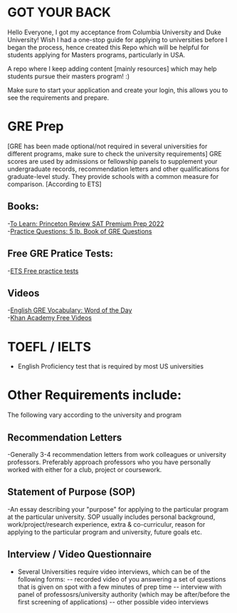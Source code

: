 # GOT YOUR BACK
Hello Everyone, I got my acceptance from Columbia University and Duke University! Wish I had a one-stop guide for applying to universities before I began the process, hence created this Repo which will be helpful for students applying for Masters programs, particularly in USA.

A repo where I keep adding content [mainly resources] which may help students pursue their masters program! :)

Make sure to start your application and create your login, this allows you to see the requirements and prepare.

# GRE Prep 
[GRE has been made optional/not required in several universities for different programs, make sure to check the university requirements]
GRE scores are used by admissions or fellowship panels to supplement your undergraduate records, recommendation letters and other qualifications for graduate-level study. They provide schools with a common measure for comparison. [According to ETS]
## Books:
-[To Learn: Princeton Review SAT Premium Prep 2022](/https://www.amazon.com/Princeton-Review-Premium-Prep-2022/dp/0525570446/ref=asc_df_0525570446/?tag=hyprod-20&linkCode=df0&hvadid=508996137250&hvpos=&hvnetw=g&hvrand=6591930968690678943&hvpone=&hvptwo=&hvqmt=&hvdev=c&hvdvcmdl=&hvlocint=&hvlocphy=9003541&hvtargid=pla-1209949639860&psc=1)\
-[Practice Questions: 5 lb. Book of GRE Questions](https://www.amazon.com/dp/1506247598/ref=redir_mobile_desktop?_encoding=UTF8&aaxitk=3bf83e7e032143e449f02535d8e33ad1&hsa_cr_id=9892160330901&pd_rd_plhdr=t&pd_rd_r=cbc44528-e7ee-4015-9db0-bff4ad6b71ed&pd_rd_w=wXJ8c&pd_rd_wg=AKb65&ref_=sbx_be_s_sparkle_mcd_asin_0_img)
## Free GRE Pratice Tests:
-[ETS Free practice tests](https://www.ets.org/gre/revised_general/prepare/powerprep/)
##  Videos
-[English GRE Vocabulary: Word of the Day](https://www.youtube.com/watch?v=7z-2PJOFgu4&list=PLYZACiD6j3Vuj2shy5qrZv0f497INANIE)\
-[Khan Academy Free Videos](https://www.ets.org/gre/revised_general/prepare/quantitative_reasoning/khan_academy)


# TOEFL / IELTS
- English Proficiency test that is required by most US universities

# Other Requirements include:
The following vary according to the university and program
## Recommendation Letters 
-Generally 3-4 recommendation letters from work colleagues or university professors. Preferably approach professors who you have personally worked with either for a club, project or coursework.
## Statement of Purpose (SOP)
-An essay describing your "purpose" for applying to the particular program at the particular university. SOP usually includes personal background, work/project/research experience, extra & co-curriculur, reason for applying to the particular program and university, future goals etc. 
## Interview / Video Questionnaire
- Several Universities require video interviews, which can be of the following forms:
 -- recorded video of you answering a set of questions that is given on spot with a few minutes of prep time
 -- interview with panel of professosrs/university authority (which may be after/before the first screening of applications)
 -- other possible video interviews
 



